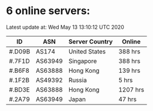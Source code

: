 # 6 online servers:

Latest update at: Wed May 13 13:10:12 UTC 2020

| ID | ASN | Server Country | Online |
| -- | --- | -------------- | ------ |
| #.D09B | AS174 | United States | 388 hrs |
| #.7F1D | AS63949 | Singapore | 388 hrs |
| #.B6F8 | AS63888 | Hong Kong | 139 hrs |
| #.1F2B | AS49392 | Russia | 5 hrs |
| #.BD3E | AS63888 | Hong Kong | 1207 hrs |
| #.2A79 | AS63949 | Japan | 47 hrs |

